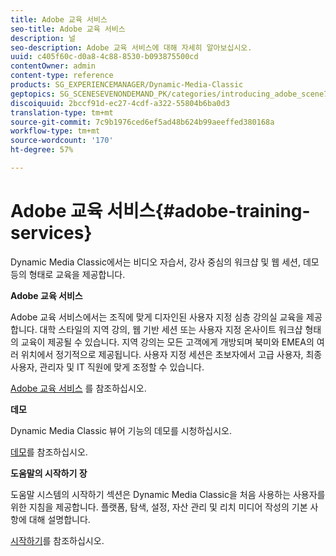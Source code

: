 ```yaml
---
title: Adobe 교육 서비스
seo-title: Adobe 교육 서비스
description: 널
seo-description: Adobe 교육 서비스에 대해 자세히 알아보십시오.
uuid: c405f60c-d0a8-4c88-8530-b093875500cd
contentOwner: admin
content-type: reference
products: SG_EXPERIENCEMANAGER/Dynamic-Media-Classic
geptopics: SG_SCENESEVENONDEMAND_PK/categories/introducing_adobe_scene7
discoiquuid: 2bccf91d-ec27-4cdf-a322-55804b6ba0d3
translation-type: tm+mt
source-git-commit: 7c9b1976ced6ef5ad48b624b99aeeffed380168a
workflow-type: tm+mt
source-wordcount: '170'
ht-degree: 57%

---
```



# Adobe 교육 서비스{#adobe-training-services}

Dynamic Media Classic에서는 비디오 자습서, 강사 중심의 워크샵 및 웹 세션, 데모 등의 형태로 교육을 제공합니다.

**Adobe 교육 서비스**

Adobe 교육 서비스에서는 조직에 맞게 디자인된 사용자 지정 심층 강의실 교육을 제공합니다. 대학 스타일의 지역 강의, 웹 기반 세션 또는 사용자 지정 온사이트 워크샵 형태의 교육이 제공될 수 있습니다. 지역 강의는 모든 고객에게 개방되며 북미와 EMEA의 여러 위치에서 정기적으로 제공됩니다. 사용자 지정 세션은 초보자에서 고급 사용자, 최종 사용자, 관리자 및 IT 직원에 맞게 조정할 수 있습니다.

[Adobe 교육 서비스](https://training.adobe.com/training.html) [](https://www.adobe.com/go/learn_sc7_trainingrequest_en)를 참조하십시오.

**데모**

Dynamic Media Classic 뷰어 기능의 데모를 시청하십시오.

[데모](https://www.adobe.com/solutions/web-experience-management/rich-media-assets-demos.html)를 참조하십시오.

**도움말의 시작하기 장**

도움말 시스템의 시작하기 섹션은 Dynamic Media Classic을 처음 사용하는 사용자를 위한 지침을 제공합니다. 플랫폼, 탐색, 설정, 자산 관리 및 리치 미디어 작성의 기본 사항에 대해 설명합니다. 

[시작하기](dmc-platform-overview.md)를 참조하십시오.